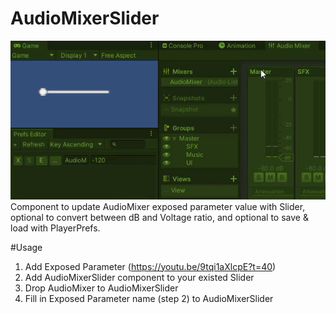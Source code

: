 # AudioMixerSlider
![](Preview.gif)
Component to update AudioMixer exposed parameter value with Slider, optional to convert between dB and Voltage ratio, and optional to save &amp; load with PlayerPrefs.

#Usage
1. Add Exposed Parameter (https://youtu.be/9tqi1aXlcpE?t=40)
2. Add AudioMixerSlider component to your existed Slider
3. Drop AudioMixer to AudioMixerSlider
4. Fill in Exposed Parameter name (step 2) to AudioMixerSlider
